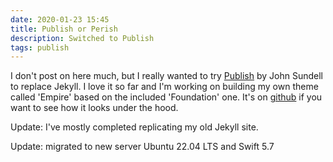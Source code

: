 ```yaml
---
date: 2020-01-23 15:45
title: Publish or Perish
description: Switched to Publish 
tags: publish
---
```


I don't post on here much, but I really wanted to try  [Publish](https://github.com/johnsundell/publish) by John Sundell to replace Jekyll. I love it so far and I'm working on building my own theme called 'Empire' based on the included 'Foundation' one.  It's on [github](https://github.com/jamiejenkins/jamiejenkins.com) if you want to see how it looks under the hood. 

Update: I've mostly completed replicating my old Jekyll site. 

Update: migrated to new server Ubuntu 22.04 LTS and Swift 5.7
